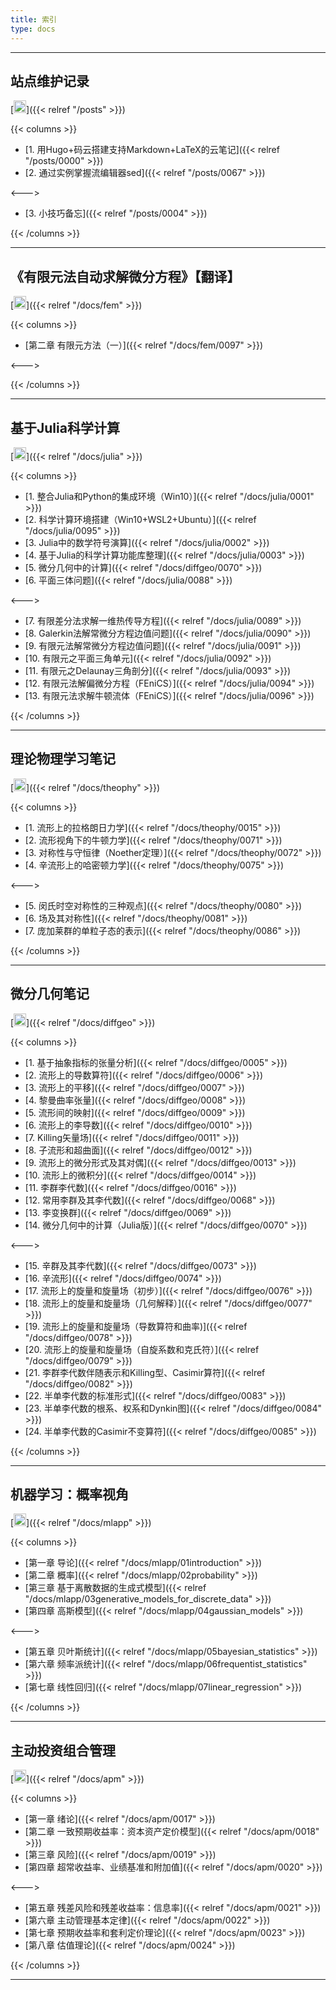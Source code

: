 ```yaml
---
title: 索引
type: docs
---
```


----------

## 站点维护记录
[<img src="/notes/link.jpg" width="20" height="20"/>]({{< relref "/posts" >}})

{{< columns >}}


- [1. 用Hugo+码云搭建支持Markdown+LaTeX的云笔记]({{< relref "/posts/0000" >}})  
- [2. 通过实例掌握流编辑器sed]({{< relref "/posts/0067" >}})  

<--->

- [3. 小技巧备忘]({{< relref "/posts/0004" >}})   

{{< /columns >}}

----------

## 《有限元法自动求解微分方程》【翻译】 
[<img src="/notes/link.jpg" width="20" height="20"/>]({{< relref "/docs/fem" >}})

{{< columns >}}

- [第二章 有限元方法（一）]({{< relref "/docs/fem/0097" >}})    

<--->    

{{< /columns >}}


----------

## 基于Julia科学计算 
[<img src="/notes/link.jpg" width="20" height="20"/>]({{< relref "/docs/julia" >}})

{{< columns >}}

- [1. 整合Julia和Python的集成环境（Win10）]({{< relref "/docs/julia/0001" >}})  
- [2. 科学计算环境搭建（Win10+WSL2+Ubuntu）]({{< relref "/docs/julia/0095" >}})  
- [3. Julia中的数学符号演算]({{< relref "/docs/julia/0002" >}}) 
- [4. 基于Julia的科学计算功能库整理]({{< relref "/docs/julia/0003" >}})  
- [5. 微分几何中的计算]({{< relref "/docs/diffgeo/0070" >}})   
- [6. 平面三体问题]({{< relref "/docs/julia/0088" >}})  

<--->

- [7. 有限差分法求解一维热传导方程]({{< relref "/docs/julia/0089" >}})  
- [8. Galerkin法解常微分方程边值问题]({{< relref "/docs/julia/0090" >}})    
- [9. 有限元法解常微分方程边值问题]({{< relref "/docs/julia/0091" >}})    
- [10. 有限元之平面三角单元]({{< relref "/docs/julia/0092" >}})    
- [11. 有限元之Delaunay三角剖分]({{< relref "/docs/julia/0093" >}})    
- [12. 有限元法解偏微分方程（FEniCS）]({{< relref "/docs/julia/0094" >}})    
- [13. 有限元法求解牛顿流体（FEniCS）]({{< relref "/docs/julia/0096" >}})        

{{< /columns >}}

----------

## 理论物理学习笔记
[<img src="/notes/link.jpg" width="20" height="20"/>]({{< relref "/docs/theophy" >}})

{{< columns >}}

- [1. 流形上的拉格朗日力学]({{< relref "/docs/theophy/0015" >}}) 
- [2. 流形视角下的牛顿力学]({{< relref "/docs/theophy/0071" >}})
- [3. 对称性与守恒律（Noether定理）]({{< relref "/docs/theophy/0072" >}})
- [4. 辛流形上的哈密顿力学]({{< relref "/docs/theophy/0075" >}})

<--->
- [5. 闵氏时空对称性的三种观点]({{< relref "/docs/theophy/0080" >}})
- [6. 场及其对称性]({{< relref "/docs/theophy/0081" >}})
- [7. 庞加莱群的单粒子态的表示]({{< relref "/docs/theophy/0086" >}})

{{< /columns >}}

----------

## 微分几何笔记
[<img src="/notes/link.jpg" width="20" height="20"/>]({{< relref "/docs/diffgeo" >}})

{{< columns >}}

- [1. 基于抽象指标的张量分析]({{< relref "/docs/diffgeo/0005" >}})  
- [2. 流形上的导数算符]({{< relref "/docs/diffgeo/0006" >}}) 
- [3. 流形上的平移]({{< relref "/docs/diffgeo/0007" >}})    
- [4. 黎曼曲率张量]({{< relref "/docs/diffgeo/0008" >}})  
- [5. 流形间的映射]({{< relref "/docs/diffgeo/0009" >}})  
- [6. 流形上的李导数]({{< relref "/docs/diffgeo/0010" >}})  
- [7. Killing矢量场]({{< relref "/docs/diffgeo/0011" >}})  
- [8. 子流形和超曲面]({{< relref "/docs/diffgeo/0012" >}})
- [9. 流形上的微分形式及其对偶]({{< relref "/docs/diffgeo/0013" >}})
- [10. 流形上的微积分]({{< relref "/docs/diffgeo/0014" >}}) 
- [11. 李群李代数]({{< relref "/docs/diffgeo/0016" >}})
- [12. 常用李群及其李代数]({{< relref "/docs/diffgeo/0068" >}})
- [13. 李变换群]({{< relref "/docs/diffgeo/0069" >}})
- [14. 微分几何中的计算（Julia版）]({{< relref "/docs/diffgeo/0070" >}})

<--->
  
- [15. 辛群及其李代数]({{< relref "/docs/diffgeo/0073" >}}) 
- [16. 辛流形]({{< relref "/docs/diffgeo/0074" >}})
- [17. 流形上的旋量和旋量场（初步）]({{< relref "/docs/diffgeo/0076" >}})
- [18. 流形上的旋量和旋量场（几何解释）]({{< relref "/docs/diffgeo/0077" >}})
- [19. 流形上的旋量和旋量场（导数算符和曲率)]({{< relref "/docs/diffgeo/0078" >}})
- [20. 流形上的旋量和旋量场（自旋系数和克氏符）]({{< relref "/docs/diffgeo/0079" >}})
- [21. 李群李代数伴随表示和Killing型、Casimir算符]({{< relref "/docs/diffgeo/0082" >}})
- [22. 半单李代数的标准形式]({{< relref "/docs/diffgeo/0083" >}})
- [23. 半单李代数的根系、权系和Dynkin图]({{< relref "/docs/diffgeo/0084" >}})
- [24. 半单李代数的Casimir不变算符]({{< relref "/docs/diffgeo/0085" >}})

{{< /columns >}}

----------

## 机器学习：概率视角
[<img src="/notes/link.jpg" width="20" height="20"/>]({{< relref "/docs/mlapp" >}})

{{< columns >}}

- [第一章 导论]({{< relref "/docs/mlapp/01introduction" >}})
- [第二章 概率]({{< relref "/docs/mlapp/02probability" >}})
- [第三章 基于离散数据的生成式模型]({{< relref "/docs/mlapp/03generative_models_for_discrete_data" >}})
- [第四章 高斯模型]({{< relref "/docs/mlapp/04gaussian_models" >}})

<--->

- [第五章 贝叶斯统计]({{< relref "/docs/mlapp/05bayesian_statistics" >}})
- [第六章 频率派统计]({{< relref "/docs/mlapp/06frequentist_statistics" >}})
- [第七章 线性回归]({{< relref "/docs/mlapp/07linear_regression" >}})

{{< /columns >}}

----------

## 主动投资组合管理
[<img src="/notes/link.jpg" width="20" height="20"/>]({{< relref "/docs/apm" >}})

{{< columns >}}

- [第一章 绪论]({{< relref "/docs/apm/0017" >}})
- [第二章 一致预期收益率：资本资产定价模型]({{< relref "/docs/apm/0018" >}})
- [第三章 风险]({{< relref "/docs/apm/0019" >}})
- [第四章 超常收益率、业绩基准和附加值]({{< relref "/docs/apm/0020" >}})

<--->

- [第五章 残差风险和残差收益率：信息率]({{< relref "/docs/apm/0021" >}})
- [第六章 主动管理基本定律]({{< relref "/docs/apm/0022" >}})
- [第七章 预期收益率和套利定价理论]({{< relref "/docs/apm/0023" >}})
- [第八章 估值理论]({{< relref "/docs/apm/0024" >}})

{{< /columns >}}

----------

